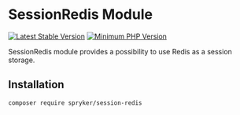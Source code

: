 # SessionRedis Module
[![Latest Stable Version](https://poser.pugx.org/spryker/session-redis/v/stable.svg)](https://packagist.org/packages/spryker/session-redis)
[![Minimum PHP Version](https://img.shields.io/badge/php-%3E%3D%207.4-8892BF.svg)](https://php.net/)

SessionRedis module provides a possibility to use Redis as a session storage.

## Installation

```
composer require spryker/session-redis
```

